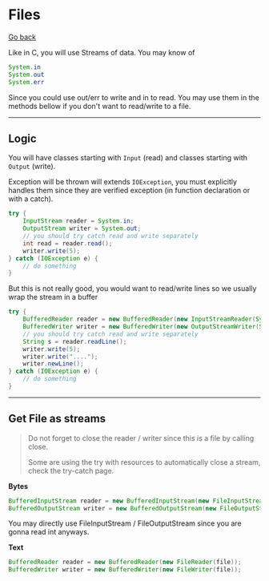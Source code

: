 # Files

[Go back](../index.md#advanced)

Like in C, you will use Streams of data. You may know of

```java
System.in
System.out
System.err
```

Since you could use out/err to write and in to read. You may use them in the methods bellow if you don't want to read/write to a file.

<hr class="sr">

## Logic

You will have classes starting with `Input` (read) and classes starting with `Output` (write).

Exception will be thrown will extends `IOException`, you must explicitly handles them since they are verified exception (in function declaration or with a catch).

```java
try {
    InputStream reader = System.in;
    OutputStream writer = System.out;
    // you should try catch read and write separately
    int read = reader.read();
    writer.write(5);
} catch (IOException e) {
    // do something
}
```

But this is not really good, you would want to read/write lines so we usually wrap the stream in a buffer

```java
try {
    BufferedReader reader = new BufferedReader(new InputStreamReader(System.in));
    BufferedWriter writer = new BufferedWriter(new OutputStreamWriter(System.out));
    // you should try catch read and write separately
    String s = reader.readLine();
    writer.write(5);
    writer.write("....");
    writer.newLine();
} catch (IOException e) {
    // do something
}
```

<hr class="sr">

## Get File as streams

> Do not forget to close the reader / writer since this is a file by calling close.
> 
> Some are using the try with resources to automatically close a stream, check the try-catch page.

**Bytes**

```java
BufferedInputStream reader = new BufferedInputStream(new FileInputStream(file));
BufferedOutputStream writer = new BufferedOutputStream(new FileOutputStream(file));
```

You may directly use FileInputStream / FileOutputStream since you are gonna read int anyways.

**Text**

```java
BufferedReader reader = new BufferedReader(new FileReader(file));
BufferedWriter writer = new BufferedWriter(new FileWriter(file));
```